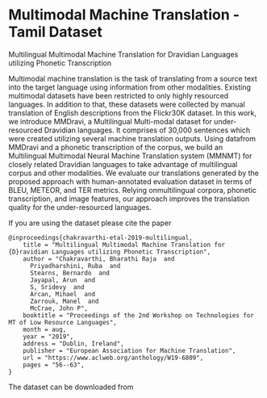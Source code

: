 # Multimodal Machine Translation - Tamil Dataset
Multilingual Multimodal Machine Translation for Dravidian Languages utilizing Phonetic Transcription

Multimodal machine translation is the task of  translating  from  a  source  text  into  the target  language  using  information  from other  modalities. Existing  multimodal datasets have been restricted to only highly resourced  languages.   In  addition  to  that, these  datasets  were  collected  by  manual translation  of  English  descriptions  from the  Flickr30K  dataset.   In  this  work,  we introduce MMDravi, a Multilingual Multi-modal dataset for under-resourced Dravidian languages. It comprises of 30,000 sentences which were created utilizing several machine  translation  outputs.   Using  datafrom  MMDravi  and  a  phonetic  transcription of the corpus, we build an Multilingual Multimodal  Neural  Machine  Translation system (MMNMT) for closely related Dravidian languages to take advantage of multilingual corpus and other modalities.  We evaluate our translations generated by the proposed approach with human-annotated evaluation dataset in terms of BLEU, METEOR,  and  TER  metrics. Relying  onmultilingual  corpora,  phonetic  transcription, and image features, our approach improves the translation quality for the under-resourced languages.

If you are using the dataset please cite the paper

```
@inproceedings{chakravarthi-etal-2019-multilingual,
    title = "Multilingual Multimodal Machine Translation for {D}ravidian Languages utilizing Phonetic Transcription",
    author = "Chakravarthi, Bharathi Raja  and
      Priyadharshini, Ruba  and
      Stearns, Bernardo  and
      Jayapal, Arun  and
      S, Sridevy  and
      Arcan, Mihael  and
      Zarrouk, Manel  and
      McCrae, John P",
    booktitle = "Proceedings of the 2nd Workshop on Technologies for MT of Low Resource Languages",
    month = aug,
    year = "2019",
    address = "Dublin, Ireland",
    publisher = "European Association for Machine Translation",
    url = "https://www.aclweb.org/anthology/W19-6809",
    pages = "56--63",
}
```

The dataset can be downloaded from 
